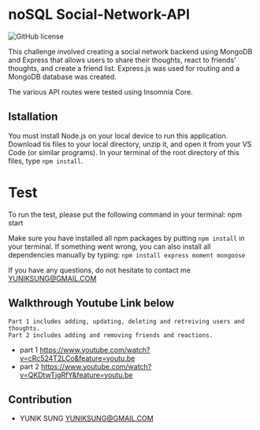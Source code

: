 # noSQL Social-Network-API

  ![GitHub license](https://img.shields.io/badge/license-MIT-blue.svg)


This challenge involved creating a social network backend using MongoDB and Express that allows users to share their thoughts, react to friends’ thoughts, and create a friend list. Express.js was used for routing and a MongoDB database was created.

The various API routes were tested using Insomnia Core.

## Istallation

You must install Node.js on your local device to run this application. 
Download tis files to your local directory, unzip it, and open it from your VS Code (or similar programs).
In your terminal of the root directory of this files, type `npm install`. 

# Test
To run the test, please put the following command in your terminal: npm start

Make sure you have installed all npm packages by putting `npm install` in your terminal.
If something went wrong, you can also install all dependencies manually by typing:
    `npm install express moment mongoose`

If you have any questions, do not hesitate to contact me <YUNIKSUNG@GMAIL.COM>


## Walkthrough Youtube Link below

    Part 1 includes adding, updating, deleting and retreiving users and thoughts.
    Part 2 includes adding and removing friends and reactions. 

* part 1
    https://www.youtube.com/watch?v=cRc524T2LCo&feature=youtu.be
* part 2
    https://www.youtube.com/watch?v=QKDtwTjgRfY&feature=youtu.be

## Contribution
- YUNIK SUNG <YUNIKSUNG@GMAIL.COM>